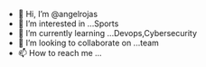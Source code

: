 - 👋 Hi, I’m @angelrojas
- 👀 I’m interested in ...Sports
- 🌱 I’m currently learning ...Devops,Cybersecurity
- 💞️ I’m looking to collaborate on ...team
- 📫 How to reach me ...

<!---
angelrojas/angelrojas is a ✨ special ✨ repository because its `README.md` (this file) appears on your GitHub profile.
You can click the Preview link to take a look at your changes.
--->
